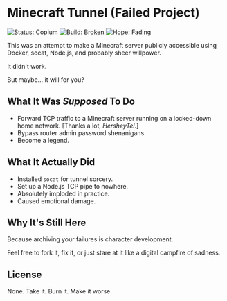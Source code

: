 # Minecraft Tunnel (Failed Project)

![Status: Copium](https://img.shields.io/badge/status-copium-blueviolet?style=for-the-badge)
![Build: Broken](https://img.shields.io/badge/build-broken-red?style=for-the-badge)
![Hope: Fading](https://img.shields.io/badge/hope-fading-lightgrey?style=for-the-badge)

This was an attempt to make a Minecraft server publicly accessible using Docker, socat, Node.js, and probably sheer willpower.

It didn't work.

But maybe... it will for you?

## What It Was *Supposed* To Do

- Forward TCP traffic to a Minecraft server running on a locked-down home network. [Thanks a lot, *HersheyTel*.]
- Bypass router admin password shenanigans.
- Become a legend.

## What It Actually Did

- Installed `socat` for tunnel sorcery.
- Set up a Node.js TCP pipe to nowhere.
- Absolutely imploded in practice.
- Caused emotional damage.

## Why It's Still Here

Because archiving your failures is character development.

Feel free to fork it, fix it, or just stare at it like a digital campfire of sadness.

## License

None. Take it. Burn it. Make it worse.
